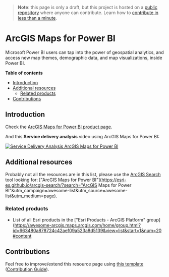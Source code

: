 > **Note**: this page is only a draft, but this project is hosted on a [public repository](https://github.com/hhkaos/awesome-arcgis) where anyone can contribute. Learn how to [contribute in less than a minute](https://github.com/hhkaos/awesome-arcgis/blob/master/CONTRIBUTING.md#contributions).

# ArcGIS Maps for Power BI

Microsoft Power BI users can tap into the power of geospatial analytics, and access new map themes, demographic data, and map visualizations, inside Power BI.

<!-- START doctoc generated TOC please keep comment here to allow auto update -->
<!-- DON'T EDIT THIS SECTION, INSTEAD RE-RUN doctoc TO UPDATE -->
**Table of contents**

- [Introduction](#introduction)
- [Additional resources](#additional-resources)
  - [Related products](#related-products)
- [Contributions](#contributions)

<!-- END doctoc generated TOC please keep comment here to allow auto update -->

## Introduction

Check the [ArcGIS Maps for Power BI product page](http://www.esri.com/software/arcgis/arcgis-maps-for-power-bi).

And this **Service delivery analysis** video using ArcGIS Maps for Power BI:

[![Service Delivery Analysis ArcGIS Maps for Power BI](https://i.ytimg.com/vi/IV8DvF79wM0/hqdefault.jpg)](https://www.youtube.com/watch?v=IV8DvF79wM0)

## Additional resources

Probably not all the resources are in this list, please use the [ArcGIS Search](https://esri-es.github.io/arcgis-search/) tool looking for: ["ArcGIS Maps for Power BI"](https://esri-es.github.io/arcgis-search/?search="ArcGIS Maps for Power BI"&utm_campaign=awesome-list&utm_source=awesome-list&utm_medium=page).

### Related products

* List of all Esri products in the ["Esri Products - ArcGIS Platform" group](https://awesome-arcgis.maps.arcgis.com/home/group.html?id=663480a878724c42aef09a523a8d5139&view=list&start=1&num=20#content

## Contributions

Feel free to improve/extend this resource page using [this template](https://github.com/hhkaos/awesome-arcgis/blob/master/templates/PRODUCT_PAGE_TEMPLATE.md) ([Contribution Guide](https://github.com/hhkaos/awesome-arcgis/blob/master/CONTRIBUTING.md)).
